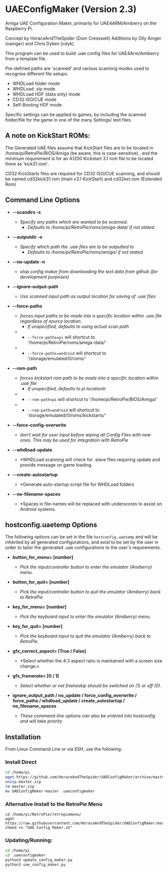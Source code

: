 # UAEConfigMaker (Version 2.3)

Amiga UAE Configuration Maker, primarily for UAE4ARM/Amiberry on the Raspberry Pi. 

Concept by HoraceAndTheSpider (Dom Cresswell)
Additions by Olly Ainger (oainger) and Chris Dyken (cdyk)

This program can be used to build .uae config files for UAE4Arm/Amiberry from a template file.

Pre-defined paths are 'scanned' and various scanning modes used to recognise different file setups.
- WHDLoad folder mode
- WHDLoad .zip mode
- WHDLoad HDF (data only) mode
- CD32 ISO/CUE mode
- Self-Booting HDF mode

Specific settings can be applied to games, by including the scanned folder/file for the game in one of the many Settings/ text files.

## A note on KickStart ROMs: 
The Generated UAE files assume that KickStart files are to be located in /home/pi/RetroPie/BIOS/Amiga  (be aware, this is case-sensitive) , and the minimum requirement is for an A1200 Kickstart 3.1 rom file to be located there as 'kick31.rom'.

CD32 KickStarts files are required for CD32 ISO/CUE scanning, and should be named cd32kick31.rom (main v3.1 KickStart) and cd32ext.rom (Extended Rom)

## Command Line Options

* **--scandirs -s**  
  * *Specify any paths which are wanted to be scanned.*
  	* *Defaults to /home/pi/RetroPie/roms/amiga-data/ if not stated.*

* **--outputdir -o**
  * *Specify which path the .uae files are to be outputted to*
  	* *Defaults to /home/pi/RetroPie/roms/amiga/ if not stated.*
  	
* **--no-update -n**
  * *stop config maker from downloading the text data from github (for development purposes)*

* **--ignore-output-path**
  * *Use scanned input path as output location for saving of .uae files*
  
* **--force-paths**
  * *forces input paths to be made into a specific location within .uae file regardless of source location.*
  	* *If unspecified, defaults to using actual scan path*
  * * `--force-paths=pi` will shortcut to '/home/pi/RetroPie/roms/amiga-data/'
  * * `--force-paths=android` will shortcut to '/storage/emulated/0/roms/'

* **--rom-path**
  * *forces kickstart rom path to be made into a specific location within .uae file*
  	* *If unspecified, defaults to pi locationh*
  * * `--rom-path=pi` will shortcut to '/home/pi/RetroPie/BIOS/Amiga/'
  * * `--rom-path=android` will shortcut to 'storage/emulated/0/roms/kickstarts/'

* **--force-config-overwrite**
  * *don't wait for user input before wiping all Config Files with new ones. This may be used for integration with RetroPie*


* **--whdload-update**
  * *WHDLoad scanning will check for .slave files requiring update and provide message on game loading.
 
* **--create-autostartup**
  * *Generate auto-startup script file for WHDLoad folders
 
* **--no-filename-spaces**
  * *Spaces in file-names will be replaced with underscores to assist on Android systems.
  
   


## hostconfig.uaetemp Options
  
  The following options can be set in the file `hostconfig.uaetemp` and will be inherited by all generated configurations, and exist to be set by the user in order to tailor the generated .uae configurations to the user's requirements.
  
* **button_for_menu= [number]**
	* *Pick the input/controller button to enter the emulator (Amiberry) menu.*
	
* **button_for_quit= [number]**
	* *Pick the input/controller button to quit the emulator (Amiberry) back to RetroPie.*

* **key_for_menu= [number]**
	* *Pick the keyboard input to enter the emulator (Amiberry) menu.*

* **key_for_quit= [number]**
	* *Pick the keyboard input to quit the emulator (Amiberry) back to RetroPie.*

* **gfx_correct_aspect= [True / False]**
	* *Select whether the 4:3 aspect ratio is maintained with a screen size change.v

* **gfx_framerate= [0 / 1]**
	* *Select whether or not frameskip should be switched on (1) or off (0).*

* **ignore_output_path / no_update / force_config_overwrite / force_paths / whdload_update / create_autostartup / no_filename_spaces**
	* *These command-line options can also be entered into hostconfig and will take priority*

## Installation
  
From Linux Command Line or via SSH, use the following:

### Install Direct
```bash
cd /home/pi
wget https://github.com/HoraceAndTheSpider/UAEConfigMaker/archive/master.zip
unzip master.zip
rm master.zip
mv UAEConfigMaker-master .uaeconfigmaker
```

### Alternative Install to the RetroPie Menu
```
cd /home/pi/RetroPie/retropiemenu/ 
wget https://raw.githubusercontent.com/HoraceAndTheSpider/UAEConfigMaker/master/UAE%20Config%20Maker.sh
chmod +x "UAE Config Maker.sh"
```

### Updating/Running:
```bash
cd /home/pi
cd .uaeconfigmaker
python3 update_config_maker.py
python3 uae_config_maker.py 
```
